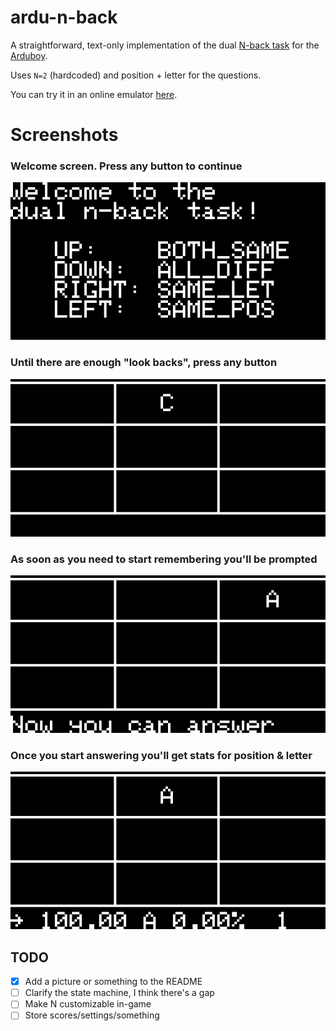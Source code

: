 # ardu-n-back

A straightforward, text-only implementation of the dual [N-back task](https://en.wikipedia.org/wiki/N-back) for the [Arduboy](https://www.arduboy.com). 

Uses `N=2` (hardcoded) and position + letter for the questions.

You can try it in an online emulator [here](https://felipemanga.github.io/ProjectABE/?url=https://raw.githubusercontent.com/rberenguel/ardu-n-back/main/build/arduino.avr.leonardo/ardu-n-back.ino.hex).

# Screenshots

### Welcome screen. Press any button to continue

![](images/Home.png)

### Until there are enough "look backs", press any button

![](images/Step1.png)

### As soon as you need to start remembering you'll be prompted

![](images/Step2.png)

### Once you start answering you'll get stats for position & letter

![](images/Step3.png)

## TODO

- [x] Add a picture or something to the README
- [ ] Clarify the state machine, I think there's a gap
- [ ] Make N customizable in-game
- [ ] Store scores/settings/something
